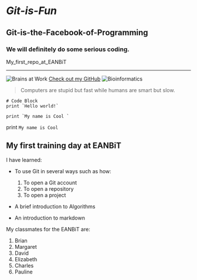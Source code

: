 # _**Git-is-Fun**_
## Git-is-the-Facebook-of-Programming
### We will definitely do some serious coding. 
My_first_repo_at_EANBiT
***

![Brains at Work](https://pbs.twimg.com/media/DkJvXyBXcAAT_7d.jpg 'Brains at Work!')
[Check out my GitHub](https://github.com/AngelaMuraya)
![Bioinformatics](https://ideal.kemri-wellcome.org/wp-content/uploads/2018/03/how-is-bioinformatics-transforming-biology.jpg)



> Computers are stupid but fast while humans are smart but slow.
```
# Code Block
print `Hello world!`

print `My name is Cool `
```
print `My name is Cool`

## My first training day at EANBiT

I have learned:
- To use Git in several ways such as how:
  1. To open a Git account
  2. To open a repository
  3. To open a project

- A brief introduction to Algorithms
- An introduction to markdown 


My classmates for the EANBiT are:
1. Brian
2. Margaret
3. David
4. Elizabeth
5. Charles
6. Pauline
